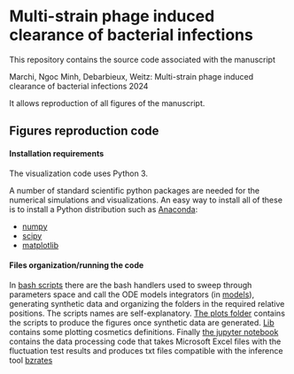 # Multi-strain phage induced clearance of bacterial infections


This repository contains the source code associated with the manuscript

Marchi, Ngoc Minh, Debarbieux, Weitz: Multi-strain phage induced clearance of bacterial infections 2024

It allows reproduction of all figures of the manuscript.


## Figures reproduction code

#### Installation requirements

The visualization code uses Python 3.

A number of standard scientific python packages are needed for the numerical simulations and visualizations. An easy way to install all of these is to install a Python distribution such as [Anaconda](https://www.anaconda.com/):

- [numpy](https://numpy.org/)
- [scipy](https://www.scipy.org/)
- [matplotlib](https://matplotlib.org/stable/index.html)


#### Files organization/running the code
In  [bash scripts](./scripts_generate_figures) there are the bash handlers used to sweep through parameters space and call the ODE models integrators (in [models](./models_python)), generating synthetic data and organizing the folders in the required relative positions. The scripts names are self-explanatory. [The plots folder](./plots) contains the scripts to produce the figures once synthetic data are generated.
[Lib](./lib) contains some plotting cosmetics definitions. Finally [the jupyter notebook](./import_data_LD_2023_clean.ipynb) contains the data processing code that takes Microsoft Excel files with the fluctuation test results and produces txt files compatible with the inference tool [bzrates](http://www.lcqb.upmc.fr/bzrates#:~:text=bz%2Drates%20is%20a%20web,mutation%20rates%20from%20fluctuation%20assays.)


